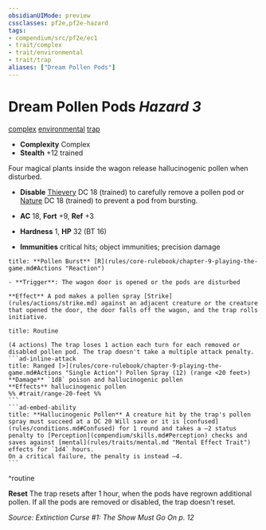 ```yaml
---
obsidianUIMode: preview
cssclasses: pf2e,pf2e-hazard
tags:
- compendium/src/pf2e/ec1
- trait/complex
- trait/environmental
- trait/trap
aliases: ["Dream Pollen Pods"]
---
```

# Dream Pollen Pods *Hazard 3*  
[complex](rules/traits/complex.md "Complex Hazard Trait")  [environmental](rules/traits/environmental.md "Environmental Hazard Trait")  [trap](rules/traits/trap.md "Trap Hazard Trait")  

- **Complexity** Complex
- **Stealth** +12 trained  

Four magical plants inside the wagon release hallucinogenic pollen when disturbed.

- **Disable** [Thievery](compendium/skills.md#Thievery) DC 18 (trained) to carefully remove a pollen pod or [Nature](compendium/skills.md#Nature) DC 18 (trained) to prevent a pod from bursting.  

- **AC** 18, **Fort** +9, **Ref** +3
- **Hardness** 1, **HP** 32 (BT 16)
- **Immunities** critical hits; object immunities; precision damage

```ad-embed-ability
title: **Pollen Burst** [R](rules/core-rulebook/chapter-9-playing-the-game.md#Actions "Reaction")

- **Trigger**: The wagon door is opened or the pods are disturbed

**Effect** A pod makes a pollen spray [Strike](rules/actions/strike.md) against an adjacent creature or the creature that opened the door, the door falls off the wagon, and the trap rolls initiative.
```

````ad-pf2-summary
title: Routine

(4 actions) The trap loses 1 action each turn for each removed or disabled pollen pod. The trap doesn't take a multiple attack penalty.
```ad-inline-attack
title: Ranged [>](rules/core-rulebook/chapter-9-playing-the-game.md#Actions "Single Action") Pollen Spray (12) (range <20 feet>)
**Damage** `1d8` poison and hallucinogenic pollen 
**Effects** hallucinogenic pollen
%% #trait/range-20-feet %%
```
```ad-embed-ability
title: **Hallucinogenic Pollen** A creature hit by the trap's pollen spray must succeed at a DC 20 Will save or it is [confused](rules/conditions.md#Confused) for 1 round and takes a –2 status penalty to [Perception](compendium/skills.md#Perception) checks and saves against [mental](rules/traits/mental.md "Mental Effect Trait") effects for `1d4` hours.
On a critical failure, the penalty is instead –4.
```
````
^routine

**Reset** The trap resets after 1 hour, when the pods have regrown additional pollen. If all the pods are removed or disabled, the trap doesn't reset.  

*Source: Extinction Curse #1: The Show Must Go On p. 12*